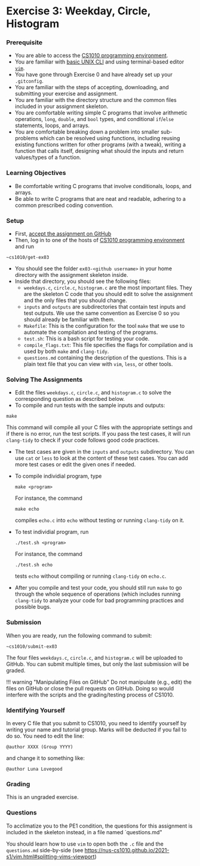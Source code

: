 # Exercise 3: Weekday, Circle, Histogram

### Prerequisite

- You are able to access the [CS1010 programming environment](environments.md).
- You are familiar with [basic UNIX CLI](unix.md) and using terminal-based editor [`vim`](vim.md).
- You have gone through Exercise 0 and have already set up your `.gitconfig`.
- You are familiar with the steps of accepting, downloading, and submitting your exercise and assignment.
- You are familiar with the directory structure and the common files included in your assignment skeleton.
- You are comfortable writing simple C programs that involve arithmetic operations, `long`, `double`, and `bool` types, and conditional `if`/`else` statements, loops, and arrays.
- You are comfortable breaking down a problem into smaller sub-problems which can be resolved using functions, including reusing existing functions written for other programs (with a tweak), writing a function that calls itself, designing what should the inputs and return values/types of a function.

### Learning Objectives

- Be comfortable writing C programs that involve conditionals, loops, and arrays.
- Be able to write C programs that are neat and readable, adhering to a common prescribed coding convention.

### Setup

- First, [accept the assignment on GitHub](https://classroom.github.com/a/bmPnZtXn)
- Then, log in to one of the hosts of [CS1010 programming environment](environments.md) and run

```
~cs1010/get-ex03
```

- You should see the folder `ex03-<github username>` in your home directory with the assignment skeleton inside.
- Inside that directory, you should see the following files:
    - `weekdays.c`, `circle.c`, `histogram.c` are the most important files.  They are the skeleton C code that you should edit to solve the assignment and the only files that you should change.
    - `inputs` and `outputs` are subdirectories that contain test inputs and test outputs.  We use the same convention as Exercise 0 so you should already be familiar with them.
    - `Makefile`: This is the configuration for the tool `make` that we use to automate the compilation and testing of the programs.  
    - `test.sh`: This is a bash script for testing your code.
    - `compile_flags.txt`: This file specifies the flags for compilation and is used by both `make` and `clang-tidy`.
	- `questions.md` containing the description of the questions.  This is a plain text file that you can view with `vim`, `less`, or other tools.

### Solving The Assignments

- Edit the files `weekdays.c`, `circle.c`, and `histogram.c` to solve the corresponding question as described below.
- To compile and run tests with the sample inputs and outputs:
```
make
```
This command will compile all your C files with the appropriate settings and if there is no error, run the test scripts.  If you pass the test cases, it will run `clang-tidy` to check if your code follows good code practices.

- The test cases are given in the `inputs` and `outputs` subdirectory.  You can use `cat` or `less` to look at the content of these test cases.  You can add more test cases or edit the given ones if needed.

- To compile individial program, type
	```
	make <program>
	```
	For instance, the command
	```
	make echo
	```
	compiles `echo.c` into `echo` without testing or running `clang-tidy` on it.

- To test individial program, run
	```
	./test.sh <program>
	```

	For instance, the command
	```
	./test.sh echo
	```
	tests `echo` without compiling or running `clang-tidy` on `echo.c`.

- After you compile and test your code, you should still run `make` to go through the whole sequence of operations (which includes running `clang-tidy` to analyze your code for bad programming practices and possible bugs.

### Submission

When you are ready, run the following command to submit:

```
~cs1010/submit-ex03
```

The four files `weekdays.c`, `circle.c`, and `histogram.c` will be uploaded to GitHub.  You can submit multiple times, but only the last submission will be graded.

!!! warning "Manipulating Files on GitHub"
    Do not manipulate (e.g., edit) the files on GitHub or close the pull requests on GitHub.  Doing so would interfere with the scripts and the grading/testing process of CS1010.

### Identifying Yourself

In every C file that you submit to CS1010, you need to identify yourself by writing your name and tutorial group. Marks will be deducted if you fail to do so. You need to edit the line:

```
@author XXXX (Group YYYY)
```

and change it to something like:

```
@author Luna Lovegood
```

### Grading

This is an ungraded exercise. 

### Questions

To acclimatize you to the PE1 condition, the questions for this assignment is included in the skeleton instead, in a file named `questions.md"

You should learn how to use `vim` to open both the `.c` file and the `questions.md` side-by-side (see https://nus-cs1010.github.io/2021-s1/vim.html#splitting-vims-viewport)
